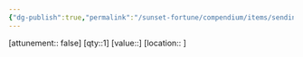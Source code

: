 ```yaml
---
{"dg-publish":true,"permalink":"/sunset-fortune/compendium/items/sending-stone/","tags":["item"],"noteIcon":"","created":"2024-01-29T22:01:04.990+10:30"}
---
```


[attunement:: false]
[qty::1]
[value::]
[location:: ]